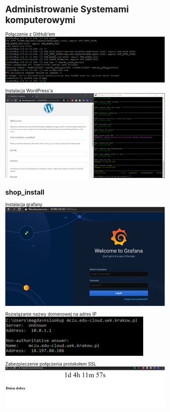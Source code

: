 # Administrowanie Systemami komputerowymi

Połączenie z GitHub'em
![my network](/pic/git_mc.png)

Instalacja WordPress'a
![my network](/pic/wp.png)

## shop_install

Instalacja grafany
![my network](/pic/grafana.png)

Rozwiązanie nazwy domenowej na adres IP
![my network](/pic/nslookup.png)

Zabezpieczenie połączenia protokołem SSL
![my network](/pic/ssl2.png)
